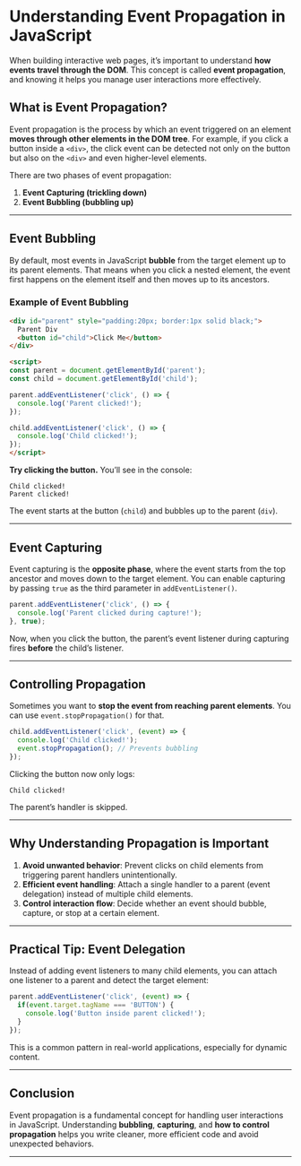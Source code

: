 
# Understanding Event Propagation in JavaScript

When building interactive web pages, it’s important to understand **how events travel through the DOM**. This concept is called **event propagation**, and knowing it helps you manage user interactions more effectively.

## What is Event Propagation?

Event propagation is the process by which an event triggered on an element **moves through other elements in the DOM tree**. For example, if you click a button inside a `<div>`, the click event can be detected not only on the button but also on the `<div>` and even higher-level elements.

There are two phases of event propagation:

1. **Event Capturing (trickling down)**
2. **Event Bubbling (bubbling up)**

---

## Event Bubbling

By default, most events in JavaScript **bubble** from the target element up to its parent elements. That means when you click a nested element, the event first happens on the element itself and then moves up to its ancestors.

### Example of Event Bubbling

```html
<div id="parent" style="padding:20px; border:1px solid black;">
  Parent Div
  <button id="child">Click Me</button>
</div>

<script>
const parent = document.getElementById('parent');
const child = document.getElementById('child');

parent.addEventListener('click', () => {
  console.log('Parent clicked!');
});

child.addEventListener('click', () => {
  console.log('Child clicked!');
});
</script>
```

**Try clicking the button.**
You’ll see in the console:

```
Child clicked!
Parent clicked!
```

The event starts at the button (`child`) and bubbles up to the parent (`div`).

---

## Event Capturing

Event capturing is the **opposite phase**, where the event starts from the top ancestor and moves down to the target element. You can enable capturing by passing `true` as the third parameter in `addEventListener()`.

```javascript
parent.addEventListener('click', () => {
  console.log('Parent clicked during capture!');
}, true);
```

Now, when you click the button, the parent’s event listener during capturing fires **before** the child’s listener.

---

## Controlling Propagation

Sometimes you want to **stop the event from reaching parent elements**. You can use `event.stopPropagation()` for that.

```javascript
child.addEventListener('click', (event) => {
  console.log('Child clicked!');
  event.stopPropagation(); // Prevents bubbling
});
```

Clicking the button now only logs:

```
Child clicked!
```

The parent’s handler is skipped.

---

## Why Understanding Propagation is Important

1. **Avoid unwanted behavior**: Prevent clicks on child elements from triggering parent handlers unintentionally.
2. **Efficient event handling**: Attach a single handler to a parent (event delegation) instead of multiple child elements.
3. **Control interaction flow**: Decide whether an event should bubble, capture, or stop at a certain element.

---

## Practical Tip: Event Delegation

Instead of adding event listeners to many child elements, you can attach one listener to a parent and detect the target element:

```javascript
parent.addEventListener('click', (event) => {
  if(event.target.tagName === 'BUTTON') {
    console.log('Button inside parent clicked!');
  }
});
```

This is a common pattern in real-world applications, especially for dynamic content.

---

## Conclusion

Event propagation is a fundamental concept for handling user interactions in JavaScript. Understanding **bubbling**, **capturing**, and **how to control propagation** helps you write cleaner, more efficient code and avoid unexpected behaviors.

---
